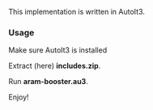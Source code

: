 This implementation is written in AutoIt3.

### Usage

Make sure AutoIt3 is installed

Extract (here) **includes.zip**.

Run **aram-booster.au3**.

Enjoy!
